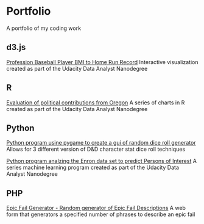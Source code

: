 # Portfolio
A portfolio of my coding work

## d3.js
[Profession Baseball Player BMI to Home Run Record](https://github.com/TheHalfling/Udacity_Project6)
Interactive visualization created as part of the Udacity Data Analyst Nanodegree

## R
[Evaluation of political contributions from Oregon](https://github.com/TheHalfling/Udacity_Nanodegree_Project4)
A series of charts in R created as part of the Udacity Data Analyst Nanodegree

## Python
[Python program usine pygame to create a gui of random dice roll generator](https://github.com/TheHalfling/dnd-stat-generator)
Allows for 3 different version of D&D character stat dice roll techniques

[Python program analzing the Enron data set to predict Persons of Interest](https://github.com/TheHalfling/Enron_POI)
A series machine learning program created as part of the Udacity Data Analyst Nanodegree

## PHP
[Epic Fail Generator - Random generator of Epic Fail Descriptions](https://github.com/TheHalfling/EpicFailGenerator)
A web form that generators a specified number of phrases to describe an epic fail
